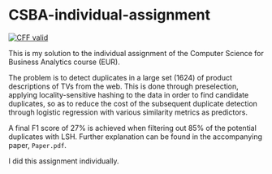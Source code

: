 # CSBA-individual-assignment

[![CFF valid](https://github.com/Encephala/CSBA-individual-assignment/actions/workflows/validate_cff.yaml/badge.svg)](https://github.com/Encephala/CSBA-individual-assignment/actions/workflows/validate_cff.yaml)

This is my solution to the individual assignment of the Computer Science for Business Analytics course (EUR).

The problem is to detect duplicates in a large set (1624) of product descriptions of TVs from the web.
This is done through preselection, applying locality-sensitive hashing to the data in order to find candidate duplicates,
so as to reduce the cost of the subsequent duplicate detection through logistic regression with various similarity metrics as predictors.

A final F1 score of 27% is achieved when filtering out 85% of the potential duplicates with LSH. Further explanation can be found in the accompanying paper, `Paper.pdf`.

I did this assignment individually.
